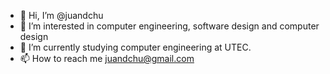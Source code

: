 - 👋 Hi, I’m @juandchu
- 👀 I’m interested in computer engineering, software design and computer design
- 🌱 I’m currently studying computer engineering at UTEC.
- 📫 How to reach me juandchu@gmail.com


